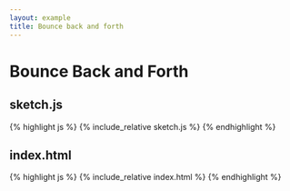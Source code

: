 ```yaml
---
layout: example
title: Bounce back and forth
---
```



# Bounce Back and Forth

## sketch.js 
{% highlight js %}
{% include_relative sketch.js %}
{% endhighlight %}

## index.html 
{% highlight js %}
{% include_relative index.html %}
{% endhighlight %}